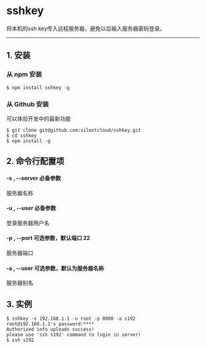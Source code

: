 # sshkey

将本机的ssh key传入远程服务器，避免以后输入服务器密码登录。

---

## 1. 安装

### 从 npm 安装

    $ npm install sshkey -g

### 从 Github 安装

可以体验开发中的最新功能

    $ git clone git@github.com:silentcloud/sshkey.git
    $ cd sshkey
    $ npm install -g

## 2. 命令行配置项

#### -s , --server 必备参数

服务器名称

#### -u , --user  必备参数

登录服务器用户名

#### -p , --port 可选参数，默认端口 22

服务器端口

#### -a , --user  可选参数，默认为服务器名称

服务器别名

## 3. 实例

    $ sshkey -s 192.168.1.1 -u root -p 8000 -a s192
    root@192.168.1.1's password:****
    Authorized info uploads success!
    please use 'ssh s192' command to login in server!
    $ ssh s192


